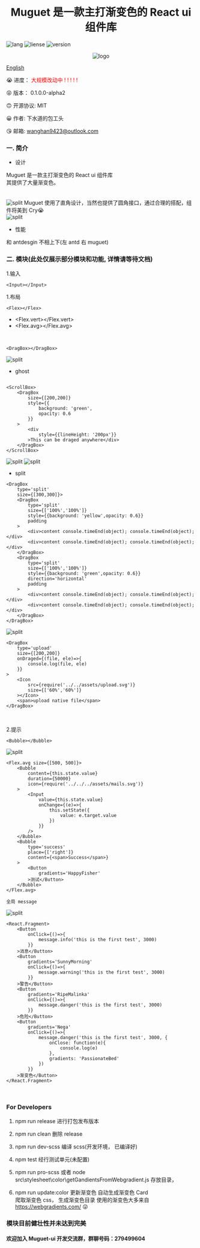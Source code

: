 <h1 align="center">Muguet 是一款主打渐变色的 React ui 组件库</h1>

![lang](https://img.shields.io/github/languages/top/sewerganger/Muguet-ui.svg)
![liense](https://img.shields.io/github/license/sewerganger/Muguet-ui.svg)
![version](https://img.shields.io/github/package-json/v/sewerganger/Muguet-ui.svg)

<div align="center">

![logo](./muguet-site/assets/logo/muguet256.gif)

</div>

[English](./README_EN.md)

😭 进度： <font color="red">大规模改动中 ! ! ! ! !</font>

😝 版本： 0.1.0.0-alpha2

🙃 开源协议: MIT

😀 作者: 下水道的包工头

😘 邮箱: wanghan9423@outlook.com

### 一. 简介

- 设计

Muguet 是一款主打渐变色的 React ui 组件库
<br>
其提供了大量渐变色。
<br>
<br>
<br>
![split](./doc/images/gradients.gif)
Muguet 使用了直角设计，当然也提供了圆角接口，通过合理的搭配，组件将美到 Cry😭
<br>
![split](./doc/images/button.jpg)

- 性能

和 antdesgin 不相上下(左 antd 右 muguet)

### 二. 模块(此处仅展示部分模块和功能, 详情请等待文档)

1.输入

`<Input></Input>`
<br>

1.布局

`<Flex></Flex>`

- <Flex.vert></Flex.vert>
  <br>
- <Flex.avg></Flex.avg>

<br>

`<DragBox></DragBox>`

![split](./doc/images/drag-ghost.gif)

- ghost

```

<ScrollBox>
	<DragBox
		size={[200,200]}
		style={{
			background: 'green',
			opacity: 0.6
		}}
	>
		<div
			style={{lineHeight: '200px'}}
		>This can be draged anywhere</div>
	</DragBox>
</ScrollBox>
```

![split](./doc/images/drag-split1.gif)
![split](./doc/images/drag-split.gif)

- split

```
<DragBox
	type='split'
	size={[300,300]}>
	<DragBox
		type='split'
		size={['100%','100%']}
		style={{background: 'yellow',opacity: 0.6}}
		padding
	>
		<div>content console.timeEnd(object); console.timeEnd(object);</div>
		<div>content console.timeEnd(object); console.timeEnd(object);</div>
	</DragBox>
	<DragBox
		type='split'
		size={['100%','100%']}
		style={{background: 'green',opacity: 0.6}}
		direction='horizontal'
		padding
	>
		<div>content console.timeEnd(object); console.timeEnd(object);</div>
		<div>content console.timeEnd(object); console.timeEnd(object);</div>
	</DragBox>
</DragBox>
```

![split](doc/images/drag-upload.gif)

```
<DragBox
	type='upload'
	size={[200,200]}
	onDraged={(file, ele)=>{
		console.log(file, ele)
	}}
>
	<Icon
		src={require('../../assets/upload.svg')}
		size={['60%','60%']}
	></Icon>
	<span>upload native file</span>
</DragBox>
```

<br>

2.提示

`<Bubble></Bubble>`

![split](./doc/images/bubble.gif)

```
<Flex.avg size={[500, 500]}>
	<Bubble
		content={this.state.value}
		duration={50000}
		icon={require('../../../assets/mails.svg')}
	>
		<Input
			value={this.state.value}
			onChange={(e)=>{
				this.setState({
					value: e.target.value
				})
			}}
		/>
	</Bubble>
	<Bubble
		type='success'
		place={['right']}
		content={<span>Success</span>}
	>
		<Button
			gradients='HappyFisher'
		>测试</Button>
	</Bubble>
</Flex.avg>
```

`全局 message`

![split](./doc/images/message.gif)

```
<React.Fragment>
	<Button
		onClick={()=>{
			message.info('this is the first test', 3000)
		}}
	>消息</Button>
	<Button
		gradients='SunnyMorning'
		onClick={()=>{
			message.warning('this is the first test', 3000)
		}}
	>警告</Button>
	<Button
		gradients='RipeMalinka'
		onClick={()=>{
			message.danger('this is the first test', 3000)
		}}
	>危险</Button>
	<Button
		gradients='Nega'
		onClick={()=>{
			message.danger('this is the first test', 3000, {
				onClose: function(e){
					console.log(e)
				},
				gradients: 'PassionateBed'
			})
		}}
	>渐变色</Button>
</React.Fragment>
```

<br>

### For Developers

1. npm run release 进行打包发布版本

2. npm run clean 删除 release

3. npm run dev-scss 编译 scss(开发环境， 已编译好)

4. npm test 经行测试单元(未配置)

5. npm run pro-scss 或者 node src\stylesheet\color\getGandientsFromWebgradient.js 存放目录，

6. npm run update:color 更新渐变色 自动生成渐变色 Card
   <br>
   爬取渐变色 css， 生成渐变色目录
   使用的渐变色大多来自 https://webgradients.com/ 😜
   <br>

### 模块目前健壮性并未达到完美

#### 欢迎加入 Muguet-ui 开发交流群，群聊号码：279499604
